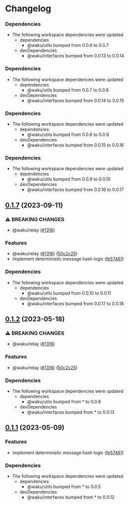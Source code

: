 # Changelog

### Dependencies

* The following workspace dependencies were updated
  * dependencies
    * @waku/utils bumped from 0.0.6 to 0.0.7
  * devDependencies
    * @waku/interfaces bumped from 0.0.13 to 0.0.14

### Dependencies

* The following workspace dependencies were updated
  * dependencies
    * @waku/utils bumped from 0.0.7 to 0.0.8
  * devDependencies
    * @waku/interfaces bumped from 0.0.14 to 0.0.15

### Dependencies

* The following workspace dependencies were updated
  * dependencies
    * @waku/utils bumped from 0.0.8 to 0.0.9
  * devDependencies
    * @waku/interfaces bumped from 0.0.15 to 0.0.16

### Dependencies

* The following workspace dependencies were updated
  * dependencies
    * @waku/utils bumped from 0.0.9 to 0.0.10
  * devDependencies
    * @waku/interfaces bumped from 0.0.16 to 0.0.17

## [0.1.7](https://github.com/waku-org/js-waku/compare/message-hash-v0.1.6...message-hash-v0.1.7) (2023-09-11)


### ⚠ BREAKING CHANGES

* @waku/relay ([#1316](https://github.com/waku-org/js-waku/issues/1316))

### Features

* @waku/relay ([#1316](https://github.com/waku-org/js-waku/issues/1316)) ([50c2c25](https://github.com/waku-org/js-waku/commit/50c2c2540f3c5ff78d93f3fea646da0eee246e17))
* Implement deterministic message hash logic ([fe57461](https://github.com/waku-org/js-waku/commit/fe574613290875d1c142aa51c18641346208401d))


### Dependencies

* The following workspace dependencies were updated
  * dependencies
    * @waku/utils bumped from 0.0.10 to 0.0.11
  * devDependencies
    * @waku/interfaces bumped from 0.0.17 to 0.0.18

## [0.1.2](https://github.com/waku-org/js-waku/compare/message-hash-v0.1.1...message-hash-v0.1.2) (2023-05-18)


### ⚠ BREAKING CHANGES

* @waku/relay ([#1316](https://github.com/waku-org/js-waku/issues/1316))

### Features

* @waku/relay ([#1316](https://github.com/waku-org/js-waku/issues/1316)) ([50c2c25](https://github.com/waku-org/js-waku/commit/50c2c2540f3c5ff78d93f3fea646da0eee246e17))


### Dependencies

* The following workspace dependencies were updated
  * dependencies
    * @waku/utils bumped from * to 0.0.6
  * devDependencies
    * @waku/interfaces bumped from * to 0.0.13

## [0.1.1](https://github.com/waku-org/js-waku/compare/message-hash-v0.1.0...message-hash-v0.1.1) (2023-05-09)


### Features

* Implement deterministic message hash logic ([fe57461](https://github.com/waku-org/js-waku/commit/fe574613290875d1c142aa51c18641346208401d))


### Dependencies

* The following workspace dependencies were updated
  * dependencies
    * @waku/utils bumped from * to 0.0.5
  * devDependencies
    * @waku/interfaces bumped from * to 0.0.12
